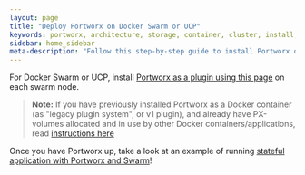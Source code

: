 ```yaml
---
layout: page
title: "Deploy Portworx on Docker Swarm or UCP"
keywords: portworx, architecture, storage, container, cluster, install, docker, swarm, ucp
sidebar: home_sidebar
meta-description: "Follow this step-by-step guide to install Portworx on Docker Swarm or UCP.  Try it for yourself today!"
---
```


For Docker Swarm or UCP, install [Portworx as a plugin using this page](/scheduler/docker/docker-plugin.html) on each swarm node.

>**Note:** If you have previously installed Portworx as a Docker container (as "legacy plugin system", or v1 plugin), and already have PX-volumes allocated and in use by other Docker containers/applications, read [instructions here](/scheduler/docker/docker-plugin.html#docker-switch-v1-v2)

Once you have Portworx up, take a look at an example of running [stateful application with Portworx and Swarm](swarm.html)!
